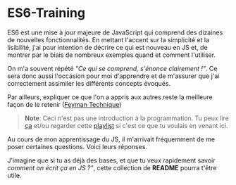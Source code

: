 # ES6-Training

ES6 est une mise à jour majeure de JavaScript qui comprend des dizaines de nouvelles fonctionnalités. En mettant l'accent sur la simplicité et la lisibilité, j'ai pour intention de décrire ce qui est nouveau en JS et, de montrer par le biais de nombreux exemples quand et comment l'utiliser.

On m'a souvent répété *"Ce qui se comprend, s'énonce clairement !"*. Ce sera donc aussi l'occasion pour moi d'apprendre et de m'assurer que j'ai correctement assimiler les différents concepts évoqués.

Par ailleurs, expliquer ce que l'on a appris aux autres reste la meilleure façon de le retenir ([Feyman Technique](https://www.youtube.com/watch?v=_f-qkGJBPts))

>**Note**: Ceci n'est pas une introduction à la programmation. Tu peux lire [ça](https://thot.space/javascript/example) et/ou regarder cette [playlist](https://www.youtube.com/playlist?list=PLnS-t85xRSrIC8Ytj-UslCO4iEqr_hJnI) si c'est ce que tu voulais en venant ici.

Au cours de mon apprentissage du JS, il m'arrivait fréquemment de me poser certaines questions. Voici leurs réponses.

J'imagine que si tu as déjà des bases, et que tu veux rapidement savoir *comment on écrit ça en JS ?"*, cette collection de **README** pourra t'être utile.

